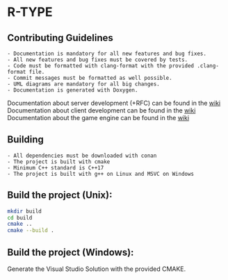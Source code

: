 R-TYPE
==========
## Contributing Guidelines

    - Documentation is mandatory for all new features and bug fixes.
    - All new features and bug fixes must be covered by tests.
    - Code must be formatted with clang-format with the provided .clang-format file.
    - Commit messages must be formatted as well possible.
    - UML diagrams are mandatory for all big changes.
    - Documentation is generated with Doxygen.

Documentation about server development (+RFC) can be found in the [wiki]()
Documentation about client development can be found in the [wiki]()
Documentation about the game engine can be found in the [wiki]()

## Building

    - All dependencies must be downloaded with conan
    - The project is built with cmake
    - Minimum C++ standard is C++17
    - The project is built with g++ on Linux and MSVC on Windows

## Build the project (Unix):
```bash
mkdir build
cd build
cmake ..
cmake --build .
```

## Build the project (Windows):
Generate the Visual Studio Solution with the provided CMAKE.
